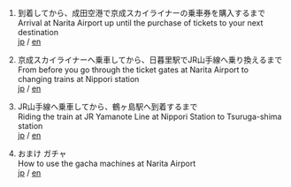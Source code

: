 1. 到着してから、成田空港で京成スカイライナーの乗車券を購入するまで  
Arrival at Narita Airport up until the purchase of tickets to your next destination  
[jp](1.md) / [en](en/1.md)
 
1. 京成スカイライナーへ乗車してから、日暮里駅でJR山手線へ乗り換えるまで  
From before you go through the ticket gates at Narita Airport to changing trains at Nippori station  
[jp](2.md) / [en](en/2.md)
   
1. JR山手線へ乗車してから、鶴ヶ島駅へ到着するまで  
Riding the train at JR Yamanote Line at Nippori Station to Tsuruga-shima station  
[jp](3.md) / [en](en/3.md)
   
1. おまけ ガチャ  
How to use the gacha machines at Narita Airport  
[jp](gacha.md) / [en](en/gacha.md)
